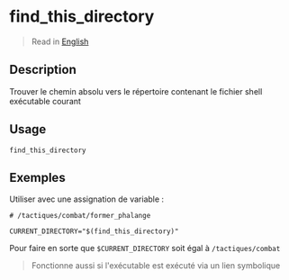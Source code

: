# find_this_directory

> Read in [English](/docs/en/helpers/find_this_directory.md)

## Description

Trouver le chemin absolu vers le répertoire contenant le fichier shell exécutable courant

## Usage

```text
find_this_directory
```

## Exemples

Utiliser avec une assignation de variable :

```shell
# /tactiques/combat/former_phalange

CURRENT_DIRECTORY="$(find_this_directory)"
```

Pour faire en sorte que `$CURRENT_DIRECTORY` soit égal à `/tactiques/combat`

> Fonctionne aussi si l'exécutable est exécuté via un lien symbolique
